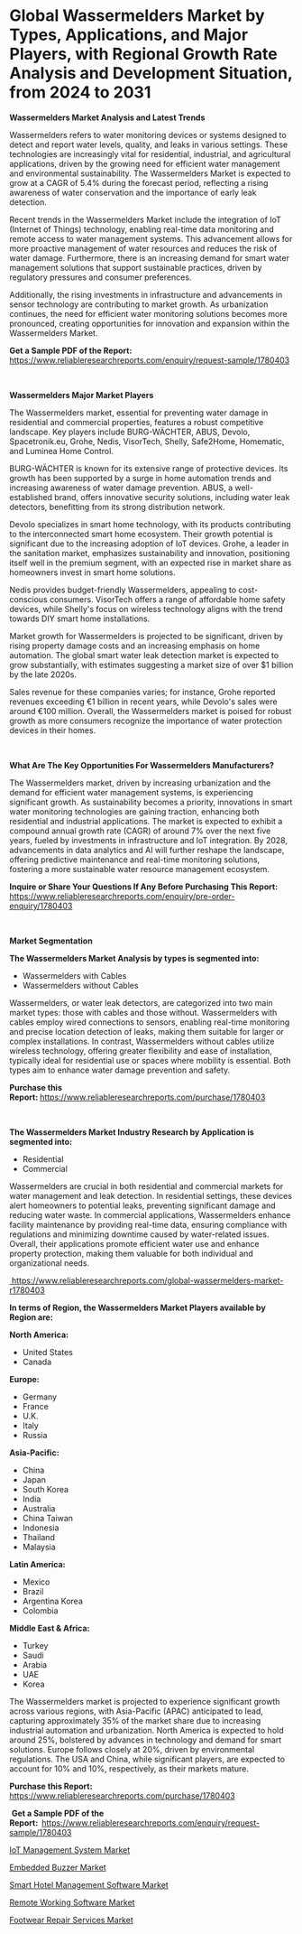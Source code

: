 <p><h1>Global Wassermelders Market by Types, Applications, and Major Players, with Regional Growth Rate Analysis and Development Situation, from 2024 to 2031</h1></p><p><strong>Wassermelders Market Analysis and Latest Trends</strong></p>
<p><p>Wassermelders refers to water monitoring devices or systems designed to detect and report water levels, quality, and leaks in various settings. These technologies are increasingly vital for residential, industrial, and agricultural applications, driven by the growing need for efficient water management and environmental sustainability. The Wassermelders Market is expected to grow at a CAGR of 5.4% during the forecast period, reflecting a rising awareness of water conservation and the importance of early leak detection.</p><p>Recent trends in the Wassermelders Market include the integration of IoT (Internet of Things) technology, enabling real-time data monitoring and remote access to water management systems. This advancement allows for more proactive management of water resources and reduces the risk of water damage. Furthermore, there is an increasing demand for smart water management solutions that support sustainable practices, driven by regulatory pressures and consumer preferences.</p><p>Additionally, the rising investments in infrastructure and advancements in sensor technology are contributing to market growth. As urbanization continues, the need for efficient water monitoring solutions becomes more pronounced, creating opportunities for innovation and expansion within the Wassermelders Market.</p></p>
<p><strong>Get a Sample PDF of the Report:&nbsp;</strong> <a href="https://www.reliableresearchreports.com/enquiry/request-sample/1780403?utm_campaign=12&utm_medium=2&utm_source=Github&utm_content=ia&utm_term=19122024&utm_id=wassermelders">https://www.reliableresearchreports.com/enquiry/request-sample/1780403</a></p>
<p>&nbsp;</p>
<p><strong>Wassermelders Major Market Players</strong></p>
<p><p>The Wassermelders market, essential for preventing water damage in residential and commercial properties, features a robust competitive landscape. Key players include BURG-WÄCHTER, ABUS, Devolo, Spacetronik.eu, Grohe, Nedis, VisorTech, Shelly, Safe2Home, Homematic, and Luminea Home Control.</p><p>BURG-WÄCHTER is known for its extensive range of protective devices. Its growth has been supported by a surge in home automation trends and increasing awareness of water damage prevention. ABUS, a well-established brand, offers innovative security solutions, including water leak detectors, benefitting from its strong distribution network.</p><p>Devolo specializes in smart home technology, with its products contributing to the interconnected smart home ecosystem. Their growth potential is significant due to the increasing adoption of IoT devices. Grohe, a leader in the sanitation market, emphasizes sustainability and innovation, positioning itself well in the premium segment, with an expected rise in market share as homeowners invest in smart home solutions.</p><p>Nedis provides budget-friendly Wassermelders, appealing to cost-conscious consumers. VisorTech offers a range of affordable home safety devices, while Shelly's focus on wireless technology aligns with the trend towards DIY smart home installations.</p><p>Market growth for Wassermelders is projected to be significant, driven by rising property damage costs and an increasing emphasis on home automation. The global smart water leak detection market is expected to grow substantially, with estimates suggesting a market size of over $1 billion by the late 2020s.</p><p>Sales revenue for these companies varies; for instance, Grohe reported revenues exceeding €1 billion in recent years, while Devolo's sales were around €100 million. Overall, the Wassermelders market is poised for robust growth as more consumers recognize the importance of water protection devices in their homes.</p></p>
<p>&nbsp;</p>
<p><strong>What Are The Key Opportunities For Wassermelders Manufacturers?</strong></p>
<p><p>The Wassermelders market, driven by increasing urbanization and the demand for efficient water management systems, is experiencing significant growth. As sustainability becomes a priority, innovations in smart water monitoring technologies are gaining traction, enhancing both residential and industrial applications. The market is expected to exhibit a compound annual growth rate (CAGR) of around 7% over the next five years, fueled by investments in infrastructure and IoT integration. By 2028, advancements in data analytics and AI will further reshape the landscape, offering predictive maintenance and real-time monitoring solutions, fostering a more sustainable water resource management ecosystem.</p></p>
<p><strong>Inquire or Share Your Questions If Any Before Purchasing This Report:</strong> <a href="https://www.reliableresearchreports.com/enquiry/pre-order-enquiry/1780403?utm_campaign=12&utm_medium=2&utm_source=Github&utm_content=ia&utm_term=19122024&utm_id=wassermelders">https://www.reliableresearchreports.com/enquiry/pre-order-enquiry/1780403</a></p>
<p>&nbsp;</p>
<p><strong>Market Segmentation</strong></p>
<p><strong>The Wassermelders Market Analysis by types is segmented into:</strong></p>
<p><ul><li>Wassermelders with Cables</li><li>Wassermelders without Cables</li></ul></p>
<p><p>Wassermelders, or water leak detectors, are categorized into two main market types: those with cables and those without. Wassermelders with cables employ wired connections to sensors, enabling real-time monitoring and precise location detection of leaks, making them suitable for larger or complex installations. In contrast, Wassermelders without cables utilize wireless technology, offering greater flexibility and ease of installation, typically ideal for residential use or spaces where mobility is essential. Both types aim to enhance water damage prevention and safety.</p></p>
<p><strong>Purchase this Report:&nbsp;</strong><a href="https://www.reliableresearchreports.com/purchase/1780403?utm_campaign=12&utm_medium=2&utm_source=Github&utm_content=ia&utm_term=19122024&utm_id=wassermelders">https://www.reliableresearchreports.com/purchase/1780403</a></p>
<p>&nbsp;</p>
<p><strong>The Wassermelders Market Industry Research by Application is segmented into:</strong></p>
<p><ul><li>Residential</li><li>Commercial</li></ul></p>
<p><p>Wassermelders are crucial in both residential and commercial markets for water management and leak detection. In residential settings, these devices alert homeowners to potential leaks, preventing significant damage and reducing water waste. In commercial applications, Wassermelders enhance facility maintenance by providing real-time data, ensuring compliance with regulations and minimizing downtime caused by water-related issues. Overall, their applications promote efficient water use and enhance property protection, making them valuable for both individual and organizational needs.</p></p>
<p><a href="https://www.reliableresearchreports.com/global-wassermelders-market-r1780403?utm_campaign=12&utm_medium=2&utm_source=Github&utm_content=ia&utm_term=19122024&utm_id=wassermelders">&nbsp;https://www.reliableresearchreports.com/global-wassermelders-market-r1780403</a></p>
<p><strong>In terms of Region, the Wassermelders Market Players available by Region are:</strong></p>
<p>
    <p> <strong> North America: </strong>
        <ul>
            <li>United States</li>
            <li>Canada</li>
        </ul>
        </p> 
    <p> <strong> Europe: </strong>
        <ul>
            <li>Germany</li>
            <li>France</li>
            <li>U.K.</li>
            <li>Italy</li>
            <li>Russia</li>
        </ul>
        </p> 
    <p> <strong> Asia-Pacific: </strong>
        <ul>
            <li>China</li>
            <li>Japan</li>
            <li>South Korea</li>
            <li>India</li>
            <li>Australia</li>
            <li>China Taiwan</li>
            <li>Indonesia</li>
            <li>Thailand</li>
            <li>Malaysia</li>
        </ul>
        </p> 
    <p> <strong> Latin America: </strong>
        <ul>
            <li>Mexico</li>
            <li>Brazil</li>
            <li>Argentina Korea</li>
            <li>Colombia</li>
        </ul>
        </p> 
    <p> <strong> Middle East & Africa: </strong>
        <ul>
            <li>Turkey</li>
            <li>Saudi</li>
            <li>Arabia</li>
            <li>UAE</li>
            <li>Korea</li>
        </ul>
    </p>
    </p>
<p><p>The Wassermelders market is projected to experience significant growth across various regions, with Asia-Pacific (APAC) anticipated to lead, capturing approximately 35% of the market share due to increasing industrial automation and urbanization. North America is expected to hold around 25%, bolstered by advances in technology and demand for smart solutions. Europe follows closely at 20%, driven by environmental regulations. The USA and China, while significant players, are expected to account for 10% and 10%, respectively, as their markets mature.</p></p>
<p><strong>Purchase this Report: </strong><a href="https://www.reliableresearchreports.com/purchase/1780403?utm_campaign=12&utm_medium=2&utm_source=Github&utm_content=ia&utm_term=19122024&utm_id=wassermelders">https://www.reliableresearchreports.com/purchase/1780403</a></p>
<p>&nbsp;<strong>Get a Sample PDF of the Report:&nbsp;&nbsp;</strong><a href="https://www.reliableresearchreports.com/enquiry/request-sample/1780403?utm_campaign=12&utm_medium=2&utm_source=Github&utm_content=ia&utm_term=19122024&utm_id=wassermelders">https://www.reliableresearchreports.com/enquiry/request-sample/1780403</a></p>
<p><strong></strong></p>
<p><p><a href="https://www.linkedin.com/pulse/comprehensive-analysis-iot-management-system-market-size-projected-me7qe?utm_campaign=12&utm_medium=2&utm_source=Github&utm_content=ia&utm_term=19122024&utm_id=wassermelders">IoT Management System Market</a></p><p><a href="https://github.com/JakirUddin511/Market-Research-Report-List-1/blob/main/embedded-buzzer-market.md?utm_campaign=12&utm_medium=2&utm_source=Github&utm_content=ia&utm_term=19122024&utm_id=wassermelders">Embedded Buzzer Market</a></p><p><a href="https://www.linkedin.com/pulse/emerging-trends-smart-hotel-management-software-market-global-m14le?utm_campaign=12&utm_medium=2&utm_source=Github&utm_content=ia&utm_term=19122024&utm_id=wassermelders">Smart Hotel Management Software Market</a></p><p><a href="https://www.linkedin.com/pulse/navigating-remote-working-software-market-size-using-wbpze?utm_campaign=12&utm_medium=2&utm_source=Github&utm_content=ia&utm_term=19122024&utm_id=wassermelders">Remote Working Software Market</a></p><p><a href="https://github.com/GenaGaines34/Market-Research-Report-List-1/blob/main/footwear-repair-services-market.md?utm_campaign=12&utm_medium=2&utm_source=Github&utm_content=ia&utm_term=19122024&utm_id=wassermelders">Footwear Repair Services Market</a></p></p>
